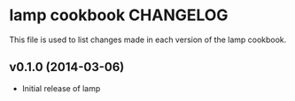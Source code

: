 # lamp cookbook CHANGELOG
This file is used to list changes made in each version of the lamp cookbook.

## v0.1.0 (2014-03-06)
- Initial release of lamp

